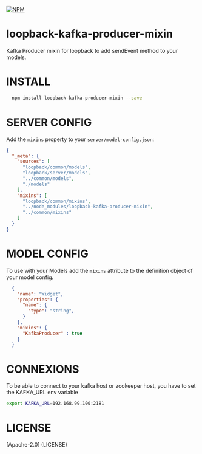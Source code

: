 [![NPM](https://nodei.co/npm/loopback-kafka-producer-mixin.png?compact=true)](https://nodei.co/npm/loopback-kafka-producer-mixin/)

# loopback-kafka-producer-mixin

Kafka Producer mixin for loopback to add sendEvent method to your models.

INSTALL
=============

```bash
  npm install loopback-kafka-producer-mixin --save
```

SERVER CONFIG
=============

Add the `mixins` property to your `server/model-config.json`:

```json
{
  "_meta": {
    "sources": [
      "loopback/common/models",
      "loopback/server/models",
      "../common/models",
      "./models"
    ],
    "mixins": [
      "loopback/common/mixins",
      "../node_modules/loopback-kafka-producer-mixin",
      "../common/mixins"
    ]
  }
}
```

MODEL CONFIG
=============

To use with your Models add the `mixins` attribute to the definition object of your model config.

```json
  {
    "name": "Widget",
    "properties": {
      "name": {
        "type": "string",
      }
    },
    "mixins": {
      "KafkaProducer" : true
    }
  }
```

CONNEXIONS
=============

To be able to connect to your kafka host or zookeeper host, you have to set the KAFKA_URL env variable

```bash
export KAFKA_URL=192.168.99.100:2181
```

LICENSE
=============
[Apache-2.0] (LICENSE)
